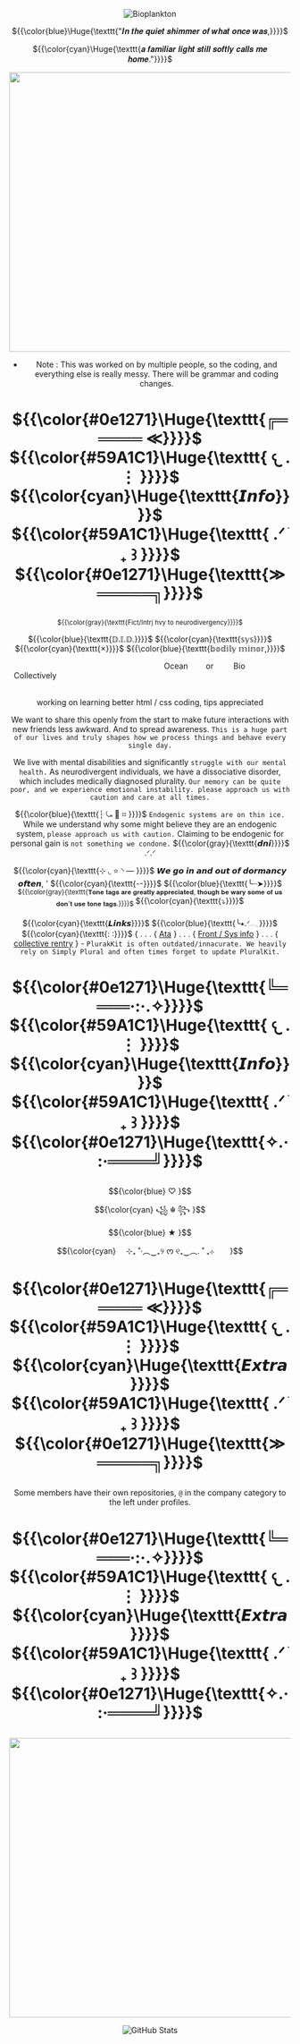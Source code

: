 <div align="center">
  
![Bioplankton](https://komarev.com/ghpvc/?username=LuminescentOceansSys&color=0e1271) </div>

<p align="center"> ${{\color{blue}\Huge{\texttt{"𝑰𝒏 𝒕𝒉𝒆 𝒒𝒖𝒊𝒆𝒕 𝒔𝒉𝒊𝒎𝒎𝒆𝒓 𝒐𝒇 𝒘𝒉𝒂𝒕 𝒐𝒏𝒄𝒆 𝒘𝒂𝒔,}}}}$ </p>
<p align="center"> ${{\color{cyan}\Huge{\texttt{𝒂 𝒇𝒂𝒎𝒊𝒍𝒊𝒂𝒓 𝒍𝒊𝒈𝒉𝒕 𝒔𝒕𝒊𝒍𝒍 𝒔𝒐𝒇𝒕𝒍𝒚 𝒄𝒂𝒍𝒍𝒔 𝒎𝒆 𝒉𝒐𝒎𝒆."}}}}$ </p>
  
<div align="center">

 <p align="center">
  <img src="https://github.com/user-attachments/assets/89a68ef9-ba7d-49d2-89bd-84bec8f0b91a" 
     width="580" 
     height="500" />
</p>

- Note : This was worked on by multiple people, so the coding, and everything else is really messy. There will be grammar and coding changes.

# <p align="center"> ${{\color{#0e1271}\Huge{\texttt{╔═════ ≪}}}}$ ${{\color{#59A1C1}\Huge{\texttt{  𐔌   .  ⋮ }}}}$ ${{\color{cyan}\Huge{\texttt{𝙄𝙣𝙛𝙤}}}}$ ${{\color{#59A1C1}\Huge{\texttt{  .ᐟ  ֹ   ₊ ꒱ }}}}$ ${{\color{#0e1271}\Huge{\texttt{≫ ═════╗}}}}$</p>

 
<sub> ${{\color{gray}{\texttt{Fict/Intrj hvy to neurodivergency}}}}$ </sub>

 <p> ${{\color{blue}{\texttt{𝔻.𝕀.𝔻.}}}}$ ${{\color{cyan}{\texttt{𝕤𝕪𝕤}}}}$  ${{\color{cyan}{\texttt{×}}}}$ ${{\color{blue}{\texttt{𝕓𝕠𝕕𝕚𝕝𝕪 𝕞𝕚𝕟𝕠𝕣,}}}}$</p>

 <div align="center">
            
                   Ocean    or    Bio    Collectively                        
            
                        
             <div align="center">
               
working on learning better html / css coding, tips appreciated

 <div align="center">
   

We want to share this openly from the start to make future interactions with new friends less awkward. And to spread awareness. ``This is a huge part of our lives and truly shapes how we process things and behave every single day.``

We live with mental disabilities and significantly ``struggle with our mental health.`` As neurodivergent individuals, we have a dissociative disorder, which includes medically diagnosed plurality. ``Our memory can be quite poor, and we experience emotional instability. please approach us with caution and care at all times.``


   ${{\color{blue}{\texttt{┆ ⤿ 💌 ⌗ }}}}$ ``Endogenic systems are on thin ice.`` While we understand why some might believe they are an endogenic system, ``please approach us with caution.`` Claiming to be endogenic for personal gain is ``not something we condone.`` ${{\color{gray}{\texttt{𝙙𝙣𝙞}}}}$ .ᐟ.ᐟ

${{\color{cyan}{\texttt{⊹ ◟ ⭐ ◝ — }}}}$ 𝙒𝙚 𝙜𝙤 𝙞𝙣 𝙖𝙣𝙙 𝙤𝙪𝙩 𝙤𝙛 𝙙𝙤𝙧𝙢𝙖𝙣𝙘𝙮 𝙤𝙛𝙩𝙚𝙣,  ' ${{\color{cyan}{\texttt{--}}}}$ 
${{\color{blue}{\texttt{╰┈➤}}}}$ <sub>${{\color{gray}{\texttt{𝐓𝐨𝐧𝐞 𝐭𝐚𝐠𝐬 𝐚𝐫𝐞 𝐠𝐫𝐞𝐚𝐭𝐥𝐲 𝐚𝐩𝐩𝐫𝐞𝐜𝐢𝐚𝐭𝐞𝐝, 𝐭𝐡𝐨𝐮𝐠𝐡 𝐛𝐞 𝐰𝐚𝐫𝐲 𝐬𝐨𝐦𝐞 𝐨𝐟 𝐮𝐬 𝐝𝐨𝐧'𝐭 𝐮𝐬𝐞 𝐭𝐨𝐧𝐞 𝐭𝐚𝐠𝐬.}}}}$ </sub> ${{\color{cyan}{\texttt{⤵}}}}$


${{\color{cyan}{\texttt{𝙇𝙞𝙣𝙠𝙨}}}}$ ${{\color{blue}{\texttt{╰⭑.ᐟ𓂃}}}}$ ${{\color{cyan}{\texttt{: :}}}}$ {  . . . { [Ata](https://ssc.atabook.org/) }
  . . . { [Front / Sys info](https://pluralkit.xyz/f/gkrvpo) }   . . . { [collective rentry](https://rentry.co/LuminescentOceans) } - ``PlurakKit is often outdated/innacurate. We heavily rely on Simply Plural and often times forget to update PluralKit.``

# <p align="center"> ${{\color{#0e1271}\Huge{\texttt{╚════·:·.✧}}}}$ ${{\color{#59A1C1}\Huge{\texttt{  𐔌   .  ⋮ }}}}$ ${{\color{cyan}\Huge{\texttt{𝙄𝙣𝙛𝙤}}}}$ ${{\color{#59A1C1}\Huge{\texttt{  .ᐟ  ֹ   ₊ ꒱ }}}}$  ${{\color{#0e1271}\Huge{\texttt{✧.·:·════╝}}}}$ </p>

<p align="center"> $${\color{blue}
♡ }$$
<p align="center"> $${\color{cyan}
꧁ ☬ ꧂ }$$
<p align="center"> $${\color{blue}
★ }$$
<p align="center"> $${\color{cyan}
  ⊹₊ ˚‧︵‿₊୨ ᰔ ୧₊‿︵. ˚ ₊⊹  }$$

# <p align="center"> ${{\color{#0e1271}\Huge{\texttt{╔═════ ≪}}}}$ ${{\color{#59A1C1}\Huge{\texttt{  𐔌   .  ⋮ }}}}$ ${{\color{cyan}\Huge{\texttt{𝙀𝙭𝙩𝙧𝙖}}}}$ ${{\color{#59A1C1}\Huge{\texttt{  .ᐟ  ֹ   ₊ ꒱ }}}}$ ${{\color{#0e1271}\Huge{\texttt{≫ ═════╗}}}}$</p>

Some members have their own repositories, ``@`` in the company category to the left under profiles.

# <p align="center"> ${{\color{#0e1271}\Huge{\texttt{╚════·:·.✧}}}}$ ${{\color{#59A1C1}\Huge{\texttt{  𐔌   .  ⋮ }}}}$ ${{\color{cyan}\Huge{\texttt{𝙀𝙭𝙩𝙧𝙖}}}}$ ${{\color{#59A1C1}\Huge{\texttt{  .ᐟ  ֹ   ₊ ꒱ }}}}$  ${{\color{#0e1271}\Huge{\texttt{✧.·:·════╝}}}}$ </p>


<p align="center">
  <img src="https://spotify-github-profile.kittinanx.com/api/view.svg?uid=31t6iahnmjtxuosnnwfe3dhwkcsa&redirect=true][https://spotify-github-profile.kittinanx.com/api/view.svg?uid=31t6iahnmjtxuosnnwfe3dhwkcsa&cover_image=true&theme=natemoo-re&show_offline=true&background_color=121212&interchange=true&bar_color=ff00c8&bar_color_cover=false" 
     width="550" 
     height="500" />
</p>

<div align="center">
  
  ![GitHub Stats](https://github-readme-stats.vercel.app/api?username=LuminescentOceansSys&show_icons=true&theme=vue-dark) </div>
